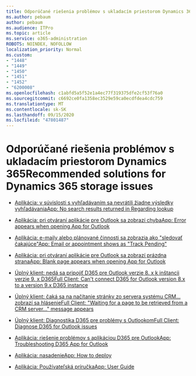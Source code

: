 ```yaml
---
title: Odporúčané riešenia problémov s ukladacím priestorom Dynamics 365
ms.author: pebaum
author: pebaum
ms.audience: ITPro
ms.topic: article
ms.service: o365-administration
ROBOTS: NOINDEX, NOFOLLOW
localization_priority: Normal
ms.custom:
- "1448"
- "1449"
- "1450"
- "1451"
- "1452"
- "6200008"
ms.openlocfilehash: c1abfd5a5f52e1a4ec77f319375dfe2cf53f76a0
ms.sourcegitcommit: c6692ce0fa1358ec3529e59ca0ecdfdea4cdc759
ms.translationtype: MT
ms.contentlocale: sk-SK
ms.lasthandoff: 09/15/2020
ms.locfileid: "47801487"
---
```

# <a name="recommended-solutions-for-dynamics-365-storage-issues"></a><span data-ttu-id="09aba-102">Odporúčané riešenia problémov s ukladacím priestorom Dynamics 365</span><span class="sxs-lookup"><span data-stu-id="09aba-102">Recommended solutions for Dynamics 365 storage issues</span></span>

* [<span data-ttu-id="09aba-103">Aplikácia: v súvislosti s vyhľadávaním sa nevrátili žiadne výsledky vyhľadávania</span><span class="sxs-lookup"><span data-stu-id="09aba-103">App: No search results returned in Regarding lookup</span></span>](https://support.microsoft.com/help/4489111)

* [<span data-ttu-id="09aba-104">Aplikácia: pri otváraní aplikácie pre Outlook sa zobrazí chyba</span><span class="sxs-lookup"><span data-stu-id="09aba-104">App: Error appears when opening App for Outlook</span></span>](https://go.microsoft.com/fwlink/p/?linkid=2007021)

* [<span data-ttu-id="09aba-105">Aplikácia: e-maily alebo plánované činnosti sa zobrazia ako "sledovať čakajúce"</span><span class="sxs-lookup"><span data-stu-id="09aba-105">App: Email or appointment shows as "Track Pending"</span></span>](https://go.microsoft.com/fwlink/p/?linkid=2007022)

* [<span data-ttu-id="09aba-106">Aplikácia: pri otváraní aplikácie pre Outlook sa zobrazí prázdna strana</span><span class="sxs-lookup"><span data-stu-id="09aba-106">App: Blank page appears when opening App for Outlook</span></span>](https://go.microsoft.com/fwlink/p/?linkid=2007128)

* [<span data-ttu-id="09aba-107">Úplný klient: nedá sa pripojiť D365 pre Outlook verzie 8. x k inštancii verzie 9. x D365</span><span class="sxs-lookup"><span data-stu-id="09aba-107">Full Client: Can't connect D365 for Outlook version 8.x to a version 9.x D365 instance</span></span>](https://go.microsoft.com/fwlink/p/?linkid=2007023)

* [<span data-ttu-id="09aba-108">Úplný klient: čaká sa na načítanie stránky zo servera systému CRM... zobrazí sa hlásenie</span><span class="sxs-lookup"><span data-stu-id="09aba-108">Full Client: "Waiting for a page to be retrieved from a CRM server..." message appears</span></span>](https://go.microsoft.com/fwlink/p/?linkid=2007129)

* [<span data-ttu-id="09aba-109">Úplný klient: Diagnostika D365 pre problémy s Outlookom</span><span class="sxs-lookup"><span data-stu-id="09aba-109">Full Client: Diagnose D365 for Outlook issues</span></span>](https://go.microsoft.com/fwlink/p/?linkid=2007024)

* [<span data-ttu-id="09aba-110">Aplikácia: riešenie problémov s aplikáciou D365 pre Outlook</span><span class="sxs-lookup"><span data-stu-id="09aba-110">App: Troubleshooting D365 App for Outlook</span></span>](https://go.microsoft.com/fwlink/p/?linkid=2007025)

* [<span data-ttu-id="09aba-111">Aplikácia: nasadenie</span><span class="sxs-lookup"><span data-stu-id="09aba-111">App: How to deploy</span></span>](https://go.microsoft.com/fwlink/p/?linkid=857071)

* [<span data-ttu-id="09aba-112">Aplikácia: Používateľská príručka</span><span class="sxs-lookup"><span data-stu-id="09aba-112">App: User Guide</span></span>](https://go.microsoft.com/fwlink/p/?linkid=857091)
